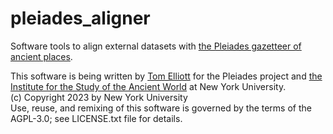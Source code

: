 # pleiades_aligner

Software tools to align external datasets with [the Pleiades gazetteer of ancient places](https://pleiades.stoa.org).

This software is being written by [Tom Elliott](https://orcid.org/0000-0002-4114-6677) for the Pleiades project and [the Institute for the Study of the Ancient World](https://isaw.nyu.edu) at New York University.   
(c) Copyright 2023 by New York University   
Use, reuse, and remixing of this software is governed by the terms of the AGPL-3.0; see LICENSE.txt file for details.

